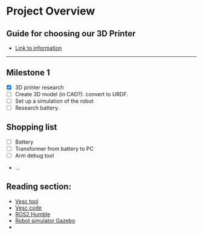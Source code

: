 # Project Overview

## Guide for choosing our 3D Printer
- [Link to information](3D-Printer/README.md)

--- 
## Milestone 1
- [X] 3D printer research 
- [ ] Create 3D model (in CAD?). convert to URDF.
- [ ] Set up a simulation of the robot
- [ ] Research battery.

## Shopping list
- [ ] Battery
- [ ] Transformer from battery to PC
- [ ] Arm debug tool
- ...

## Reading section:
* [Vesc tool](https://vesc-project.com/vesc_tool)
* [Vesc code](https://github.com/vedderb/bldc)
* [ROS2 Humble](https://docs.ros.org/en/humble/Tutorials.html)      
* [Robot simulator Gazebo](https://classic.gazebosim.org/tutorials?cat=guided_b&tut=guided_b1)
* 
